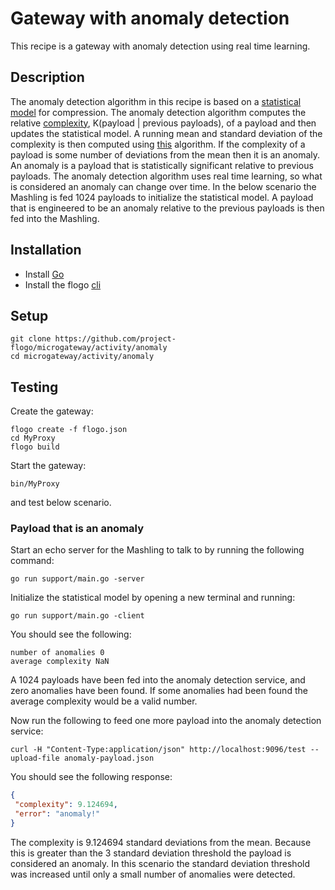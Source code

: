 # Gateway with anomaly detection
This recipe is a gateway with anomaly detection using real time learning.

## Description
The anomaly detection algorithm in this recipe is based on a [statistical model](https://fgiesen.wordpress.com/2015/05/26/models-for-adaptive-arithmetic-coding/) for compression. The anomaly detection algorithm computes the relative [complexity](https://en.wikipedia.org/wiki/Kolmogorov_complexity), K(payload | previous payloads), of a payload and then updates the statistical model. A running mean and standard deviation of the complexity is then computed using [this](https://dev.to/nestedsoftware/calculating-standard-deviation-on-streaming-data-253l) algorithm. If the complexity of a payload is some number of deviations from the mean then it is an anomaly. An anomaly is a payload that is statistically significant relative to previous payloads. The anomaly detection algorithm uses real time learning, so what is considered an anomaly can change over time. In the below scenario the Mashling is fed 1024 payloads to initialize the statistical model. A payload that is engineered to be an anomaly relative to the previous payloads is then fed into the Mashling.

## Installation
* Install [Go](https://golang.org/)
* Install the flogo [cli](https://github.com/project-flogo/cli)

## Setup
```
git clone https://github.com/project-flogo/microgateway/activity/anomaly
cd microgateway/activity/anomaly
```

## Testing
Create the gateway:
```
flogo create -f flogo.json
cd MyProxy
flogo build
```

Start the gateway:
```
bin/MyProxy
```
and test below scenario.

### Payload that is an anomaly
Start an echo server for the Mashling to talk to by running the following command:
```
go run support/main.go -server
```

Initialize the statistical model by opening a new terminal and running:
```
go run support/main.go -client
```

You should see the following:
```
number of anomalies 0
average complexity NaN
```
A 1024 payloads have been fed into the anomaly detection service, and zero anomalies have been found. If some anomalies had been found the average complexity would be a valid number.

Now run the following to feed one more payload into the anomaly detection service:
```
curl -H "Content-Type:application/json" http://localhost:9096/test --upload-file anomaly-payload.json
```

You should see the following response:
```json
{
 "complexity": 9.124694,
 "error": "anomaly!"
}
```
The complexity is 9.124694 standard deviations from the mean. Because this is greater than the 3 standard deviation threshold the payload is considered an anomaly. In this scenario the standard deviation threshold was increased until only a small number of anomalies were detected.
